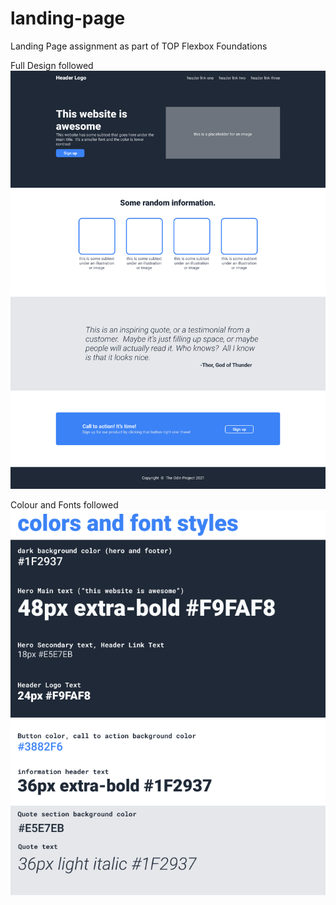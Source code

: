 # landing-page

Landing Page assignment as part of TOP Flexbox Foundations

Full Design followed
![alt text](01.png)

Colour and Fonts followed
![alt text](02.png)